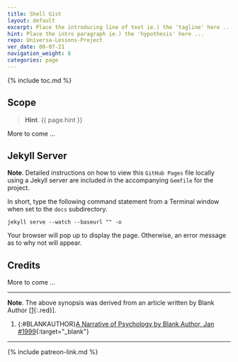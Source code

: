 ```yaml
---
title: Shell Gist
layout: default
excerpt: Place the introducing line of text ie.) the 'tagline' here ...
hint: Place the intro paragraph ie.) the 'hypothesis' here ...
repo: Universa-Lessons-Project
ver_date: 08-07-21
navigation_weight: 8
categories: page
---
```

{% include toc.md %}

## Scope

> **Hint**. {{ page.hint }}

More to come ...

## Jekyll Server

**Note**. Detailed instructions on how to view this `GitHub Pages` file locally using a Jekyll server are included in the accompanying `Gemfile` for the project.

In short, type the following command statement from a Terminal window when set to the `docs` subdirectory.

```jekyll
jekyll serve --watch --baseurl "" -o
```

Your browser will pop up to display the page. Otherwise, an error message as to why not will appear.

## Credits

More to come ...

***

**Note**. The above synopsis was derived from an article written by Blank Author [[1](#BLANKAUTHOR){:.red}].

1. {:#BLANKAUTHOR}[A Narrative of Psychology by Blank Author, Jan #1999](http://cowles.yale.edu/sites/default/files/files/pub/d20/d2069.pdf){:target="_blank"}

***

{% include patreon-link.md %}

